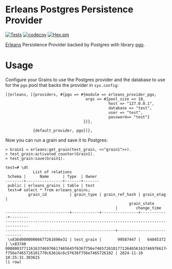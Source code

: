 Erleans Postgres Persistence Provider
=====

[![Tests](https://github.com/erleans/erleans_provider_pgo/actions/workflows/ct.yml/badge.svg)](https://github.com/erleans/erleans_provider_pgo/actions/workflows/ct.yml)
[![codecov](https://codecov.io/gh/erleans/erleans_provider_pgo/branch/main/graph/badge.svg)](https://codecov.io/gh/erleans/erleans_provider_pgo)
[![Hex.pm](https://img.shields.io/hexpm/v/erleans_provider_pgo.svg?style=flat)](https://hex.pm/packages/erleans_provider_pgo)

[Erleans](https://github.com/erleans/erleans) Persistence Provider backed by Postgres with library [pgo](https://github.com/erleans/pgo).

# Usage

Configure your Grains to use the Postgres provider and the database to use for
the `pgo` pool that backs the provider in `sys.config`:

```
[{erleans, [{providers, #{pgo => #{module => erleans_provider_pgo,
                                   args => #{pool_size => 10,
                                             host => "127.0.0.1",
                                             database => "test",
                                             user => "test",
                                             password=> "test"}
                                  }}},

            {default_provider, pgo}]},
```

Now you can run a grain and save it to Postgres:

```
> Grain1 = erleans:get_grain(test_grain, <<"grain1">>).
> test_grain:activated_counter(Grain1).
> test_grain:save(Grain1).
```

```
test=# \dt
            List of relations
 Schema |      Name      | Type  | Owner
--------+----------------+-------+-------
 public | erleans_grains | table | test
 test=# select * from erleans_grains;
          grain_id          | grain_type | grain_ref_hash | grain_etag |
                                                      grain_state
                                                |        change_time
----------------------------+------------+----------------+------------+--------
--------------------------------------------------------------------------------
------------------------------------------------+----------------------------
 \x836d00000006677261696e31 | test_grain |       99587447 |   64845372 | \x83740
000000377116163746976617465645f636f756e7465726101771364656163746976617465645f636
f756e7465726101770c63616c6c5f636f756e7465726102 | 2024-11-10 10:25:31.303615
(1 row)
 ```
 
 
